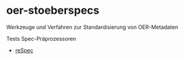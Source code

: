 # oer-stoeberspecs

Werkzeuge und Verfahren zur Standardisierung von OER-Metadaten

Tests Spec-Präprozessoren
* [reSpec](test-reSpec.html)
